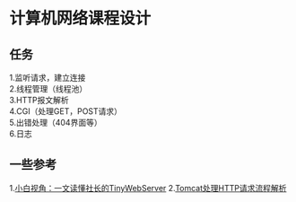 # 计算机网络课程设计
## 任务
  1.监听请求，建立连接   
  2.线程管理（线程池）  
  3.HTTP报文解析  
  4.CGI（处理GET，POST请求）  
  5.出错处理（404界面等）  
  6.日志  
## 一些参考
  1.[小白视角：一文读懂社长的TinyWebServer](https://huixxi.github.io/2020/06/02/%E5%B0%8F%E7%99%BD%E8%A7%86%E8%A7%92%EF%BC%9A%E4%B8%80%E6%96%87%E8%AF%BB%E6%87%82%E7%A4%BE%E9%95%BF%E7%9A%84TinyWebServer/#more)
  2.[Tomcat处理HTTP请求流程解析](https://juejin.cn/post/7067917428319223845)

